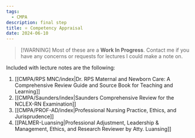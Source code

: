```yaml
---
tags:
  - CMPA
description: final step
title: ⭐ Competency Appraisal
date: 2024-06-10
---
```

>[!WARNING] Most of these are a **Work In Progress**. Contact me if you have any concerns or requests for lectures I could make a note on.

Included with lecture notes are the following:
1. [[CMPA/RPS MNC/index|Dr. RPS Maternal and Newborn Care: A Comprehensive Review Guide and Source Book for Teaching and Learning]]
2. [[CMPA/Saunders/index|Saunders Comprehensive Review for the NCLEX-RN Examination]]
3. [[CMPA/PROF-AD/index|Professional Nursing Practice, Ethics, and Jurisprudence]]
4. [[PALMER-Luansing|Professional Adjustment, Leadership & Management, Ethics, and Research Reviewer by Atty. Luansing]]